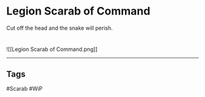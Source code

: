 # Legion Scarab of Command
Cut off the head and the snake will perish.

#
![[Legion Scarab of Command.png]]

---
## Tags
#Scarab
#WiP 
